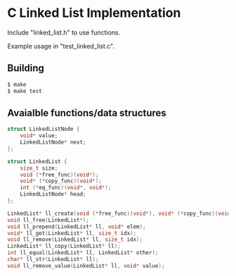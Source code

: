 # C Linked List Implementation

Include "linked_list.h" to use functions.

Example usage in "test_linked_list.c".

## Building
```sh
$ make
$ make test
```

## Avaialble functions/data structures
```c
struct LinkedListNode {
    void* value;
    LinkedListNode* next;
};

struct LinkedList {
    size_t size;
    void (*free_func)(void*);
    void* (*copy_func)(void*);
    int (*eq_func)(void*, void*);
    LinkedListNode* head;
};

LinkedList* ll_create(void (*free_func)(void*), void* (*copy_func)(void*), int (*eq_func)(void*, void*));
void ll_free(LinkedList*);
void ll_prepend(LinkedList* ll, void* elem);
void* ll_get(LinkedList* ll, size_t idx);
void ll_remove(LinkedList* ll, size_t idx);
LinkedList* ll_copy(LinkedList* ll);
int ll_equal(LinkedList* ll, LinkedList* other);
char* ll_str(LinkedList* ll);
void ll_remove_value(LinkedList* ll, void* value);
```

